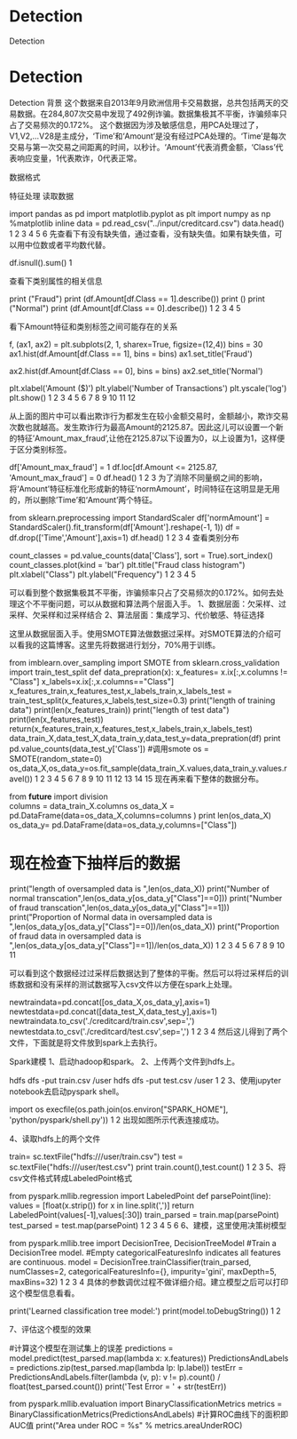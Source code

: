 # Detection
Detection
# Detection
Detection
背景
这个数据来自2013年9月欧洲信用卡交易数据，总共包括两天的交易数据。在284,807次交易中发现了492例诈骗。数据集极其不平衡，诈骗频率只占了交易频次的0.172%。 
这个数据因为涉及敏感信息，用PCA处理过了，V1,V2,…V28是主成分，‘Time’和‘Amount’是没有经过PCA处理的。‘Time’是每次交易与第一次交易之间距离的时间，以秒计。‘Amount’代表消费金额，‘Class’代表响应变量，1代表欺诈，0代表正常。

数据格式


特征处理
读取数据

import pandas as pd
import matplotlib.pyplot as plt
import numpy as np
%matplotlib inline
data = pd.read_csv("../input/creditcard.csv")
data.head()
1
2
3
4
5
6
先查看下有没有缺失值，通过查看，没有缺失值。如果有缺失值，可以用中位数或者平均数代替。

df.isnull().sum()
1


查看下类别属性的相关信息

print ("Fraud")
print (df.Amount[df.Class == 1].describe())
print ()
print ("Normal")
print (df.Amount[df.Class == 0].describe())
1
2
3
4
5


看下Amount特征和类别标签之间可能存在的关系

f, (ax1, ax2) = plt.subplots(2, 1, sharex=True, figsize=(12,4))
bins = 30
ax1.hist(df.Amount[df.Class == 1], bins = bins)
ax1.set_title('Fraud')

ax2.hist(df.Amount[df.Class == 0], bins = bins)
ax2.set_title('Normal')

plt.xlabel('Amount ($)')
plt.ylabel('Number of Transactions')
plt.yscale('log')
plt.show()
1
2
3
4
5
6
7
8
9
10
11
12


从上面的图片中可以看出欺诈行为都发生在较小金额交易时，金额越小，欺诈交易次数也就越高。发生欺诈行为最高Amount的2125.87。因此这儿可以设置一个新的特征’Amount_max_fraud’,让他在2125.87以下设置为0，以上设置为1，这样便于区分类别标签。

df['Amount_max_fraud'] = 1
df.loc[df.Amount <= 2125.87, 'Amount_max_fraud'] = 0
df.head()
1
2
3
为了消除不同量纲之间的影响，将‘Amount’特征标准化形成新的特征‘normAmount’，时间特征在这明显是无用的，所以删除’Time’和‘Amount’两个特征。

from sklearn.preprocessing import StandardScaler
df['normAmount'] = StandardScaler().fit_transform(df['Amount'].reshape(-1, 1))
df = df.drop(['Time','Amount'],axis=1)
df.head()
1
2
3
4
查看类别分布

count_classes = pd.value_counts(data['Class'], sort = True).sort_index()
count_classes.plot(kind = 'bar')
plt.title("Fraud class histogram")
plt.xlabel("Class")
plt.ylabel("Frequency")
1
2
3
4
5


可以看到整个数据集极其不平衡，诈骗频率只占了交易频次的0.172%。如何去处理这个不平衡问题，可以从数据和算法两个层面入手。 
1、数据层面：欠采样、过采样、欠采样和过采样结合 
2、算法层面：集成学习、代价敏感、特征选择

这里从数据层面入手。使用SMOTE算法做数据过采样。对SMOTE算法的介绍可以看我的这篇博客。这里先将数据进行划分，70%用于训练。

from imblearn.over_sampling import SMOTE
from sklearn.cross_validation import train_test_split 
def data_prepration(x): 
    x_features= x.ix[:,x.columns != "Class"]
    x_labels=x.ix[:,x.columns=="Class"]           x_features_train,x_features_test,x_labels_train,x_labels_test = train_test_split(x_features,x_labels,test_size=0.3)
    print("length of training data")
    print(len(x_features_train))
    print("length of test data")
    print(len(x_features_test))
    return(x_features_train,x_features_test,x_labels_train,x_labels_test)
data_train_X,data_test_X,data_train_y,data_test_y=data_prepration(df)
print pd.value_counts(data_test_y['Class'])
#调用smote
os = SMOTE(random_state=0) 
os_data_X,os_data_y=os.fit_sample(data_train_X.values,data_train_y.values.ravel())
1
2
3
4
5
6
7
8
9
10
11
12
13
14
15
现在再来看下整体的数据分布。

from __future__ import division  
columns = data_train_X.columns
os_data_X = pd.DataFrame(data=os_data_X,columns=columns )
print len(os_data_X)
os_data_y= pd.DataFrame(data=os_data_y,columns=["Class"])
# 现在检查下抽样后的数据
print("length of oversampled data is ",len(os_data_X))
print("Number of normal transcation",len(os_data_y[os_data_y["Class"]==0]))
print("Number of fraud transcation",len(os_data_y[os_data_y["Class"]==1]))
print("Proportion of Normal data in oversampled data is ",len(os_data_y[os_data_y["Class"]==0])/len(os_data_X))
print("Proportion of fraud data in oversampled data is ",len(os_data_y[os_data_y["Class"]==1])/len(os_data_X))
1
2
3
4
5
6
7
8
9
10
11


可以看到这个数据经过过采样后数据达到了整体的平衡。然后可以将过采样后的训练数据和没有采样的测试数据写入csv文件以方便在spark上处理。

newtraindata=pd.concat([os_data_X,os_data_y],axis=1)
newtestdata=pd.concat([data_test_X,data_test_y],axis=1)
newtraindata.to_csv('./creditcard/train.csv',sep=',')
newtestdata.to_csv('./creditcard/test.csv',sep=',')
1
2
3
4
然后这儿得到了两个文件，下面就是将文件放到spark上去执行。

Spark建模
1、启动hadoop和spark。 
2、上传两个文件到hdfs上。

hdfs dfs -put train.csv /user
hdfs dfs -put test.csv /user
1
2
3、使用jupyter notebook去启动pyspark shell。

import os
execfile(os.path.join(os.environ["SPARK_HOME"], 'python/pyspark/shell.py'))
1
2
出现如图所示代表连接成功。 


4、读取hdfs上的两个文件

train= sc.textFile("hdfs:///user/train.csv")
test = sc.textFile("hdfs:///user/test.csv")
print train.count(),test.count()
1
2
3
5、将csv文件格式转成LabeledPoint格式

from pyspark.mllib.regression import LabeledPoint
def parsePoint(line):
    values = [float(x.strip()) for x in line.split(',')]
    return LabeledPoint(values[-1],values[:30])
train_parsed = train.map(parsePoint)
test_parsed = test.map(parsePoint)
1
2
3
4
5
6
6、建模，这里使用决策树模型

from pyspark.mllib.tree import DecisionTree, DecisionTreeModel
#Train a DecisionTree model.
#Empty categoricalFeaturesInfo indicates all features are continuous.
model = DecisionTree.trainClassifier(train_parsed, numClasses=2, categoricalFeaturesInfo={},                                   impurity='gini', maxDepth=5, maxBins=32)
1
2
3
4
具体的参数调优过程不做详细介绍。建立模型之后可以打印这个模型信息看看。

print('Learned classification tree model:')
print(model.toDebugString())
1
2


7、评估这个模型的效果

#计算这个模型在测试集上的误差
predictions = model.predict(test_parsed.map(lambda x: x.features))
PredictionsAndLabels = predictions.zip(test_parsed.map(lambda lp: lp.label))
testErr = PredictionsAndLabels.filter(lambda (v, p): v != p).count() / float(test_parsed.count())
print('Test Error = ' + str(testErr))

from pyspark.mllib.evaluation import BinaryClassificationMetrics 
metrics = BinaryClassificationMetrics(PredictionsAndLabels)
#计算ROC曲线下的面积即AUC值
print("Area under ROC = %s" % metrics.areaUnderROC)
